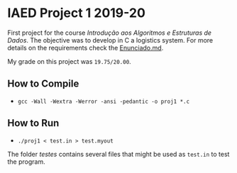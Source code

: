 # IAED Project 1 2019-20
First project for the course *Introdução aos Algoritmos e Estruturas de Dados*. The objective was to develop in C a logistics system. For more details on the requirements check the [Enunciado.md](./Enunciado.md).

My grade on this project was `19.75/20.00`.

## How to Compile
- `gcc -Wall -Wextra -Werror -ansi -pedantic -o proj1 *.c`

## How to Run
- `./proj1 < test.in > test.myout`

The folder *testes* contains several files that might be used as `test.in` to test the program.